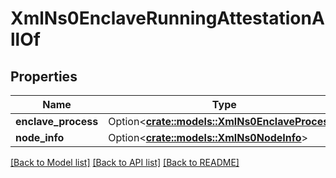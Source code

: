 # XmlNs0EnclaveRunningAttestationAllOf

## Properties

Name | Type | Description | Notes
------------ | ------------- | ------------- | -------------
**enclave_process** | Option<[**crate::models::XmlNs0EnclaveProcess**](xml_ns0_enclaveProcess.md)> |  | [optional]
**node_info** | Option<[**crate::models::XmlNs0NodeInfo**](xml_ns0_nodeInfo.md)> |  | [optional]

[[Back to Model list]](../README.md#documentation-for-models) [[Back to API list]](../README.md#documentation-for-api-endpoints) [[Back to README]](../README.md)


